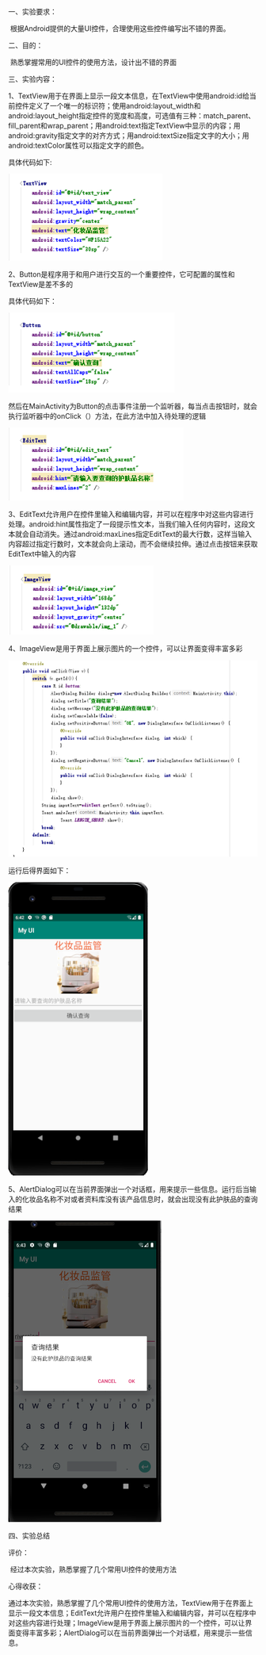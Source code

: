 一、实验要求：

​        根据Android提供的大量UI控件，合理使用这些控件编写出不错的界面。

二、目的：

​        熟悉掌握常用的UI控件的使用方法，设计出不错的界面

三、实验内容：

1、TextView用于在界面上显示一段文本信息，在TextView中使用android:id给当前控件定义了一个唯一的标识符；使用android:layout_width和android:layout_height指定控件的宽度和高度，可选值有三种：match_parent、fill_parent和wrap_parent；用android:text指定TextView中显示的内容；用android:gravity指定文字的对齐方式；用android:textSize指定文字的大小；用android:textColor属性可以指定文字的颜色。

具体代码如下:

![image](https://github.com/csuhong/2017236114_Android/raw/master/%E5%AE%9E%E9%AA%8C%E4%B8%89%20UI%E8%AE%BE%E8%AE%A1/%E5%AE%9E%E9%AA%8C%E4%B8%89%E6%88%AA%E5%9B%BE/%E5%9B%BE%E7%89%871.png)

2、Button是程序用于和用户进行交互的一个重要控件，它可配置的属性和TextView是差不多的

具体代码如下：

![image](https://github.com/csuhong/2017236114_Android/raw/master/%E5%AE%9E%E9%AA%8C%E4%B8%89%20UI%E8%AE%BE%E8%AE%A1/%E5%AE%9E%E9%AA%8C%E4%B8%89%E6%88%AA%E5%9B%BE/%E5%9B%BE%E7%89%872.png)

然后在MainActivity为Button的点击事件注册一个监听器，每当点击按钮时，就会执行监听器中的onClick（）方法，在此方法中加入待处理的逻辑

![image](https://github.com/csuhong/2017236114_Android/raw/master/%E5%AE%9E%E9%AA%8C%E4%B8%89%20UI%E8%AE%BE%E8%AE%A1/%E5%AE%9E%E9%AA%8C%E4%B8%89%E6%88%AA%E5%9B%BE/%E5%9B%BE%E7%89%873.png)

3、EditText允许用户在控件里输入和编辑内容，并可以在程序中对这些内容进行处理。android:hint属性指定了一段提示性文本，当我们输入任何内容时，这段文本就会自动消失。通过android:maxLines指定EditText的最大行数，这样当输入内容超过指定行数时，文本就会向上滚动，而不会继续拉伸。通过点击按钮来获取EditText中输入的内容

![image](https://github.com/csuhong/2017236114_Android/raw/master/%E5%AE%9E%E9%AA%8C%E4%B8%89%20UI%E8%AE%BE%E8%AE%A1/%E5%AE%9E%E9%AA%8C%E4%B8%89%E6%88%AA%E5%9B%BE/%E5%9B%BE%E7%89%874.png)

4、ImageView是用于界面上展示图片的一个控件，可以让界面变得丰富多彩

![image](https://github.com/csuhong/2017236114_Android/raw/master/%E5%AE%9E%E9%AA%8C%E4%B8%89%20UI%E8%AE%BE%E8%AE%A1/%E5%AE%9E%E9%AA%8C%E4%B8%89%E6%88%AA%E5%9B%BE/%E5%9B%BE%E7%89%875.png)

运行后得界面如下：

![image](https://github.com/csuhong/2017236114_Android/raw/master/%E5%AE%9E%E9%AA%8C%E4%B8%89%20UI%E8%AE%BE%E8%AE%A1/%E5%AE%9E%E9%AA%8C%E4%B8%89%E6%88%AA%E5%9B%BE/%E5%9B%BE%E7%89%876.png)

5、AlertDialog可以在当前界面弹出一个对话框，用来提示一些信息。运行后当输入的化妆品名称不对或者资料库没有该产品信息时，就会出现没有此护肤品的查询结果

![image](https://github.com/csuhong/2017236114_Android/raw/master/%E5%AE%9E%E9%AA%8C%E4%B8%89%20UI%E8%AE%BE%E8%AE%A1/%E5%AE%9E%E9%AA%8C%E4%B8%89%E6%88%AA%E5%9B%BE/%E5%9B%BE%E7%89%877.png)

四、实验总结

评价：

​     经过本次实验，熟悉掌握了几个常用UI控件的使用方法

心得收获：

​     通过本次实验，熟悉掌握了几个常用UI控件的使用方法，TextView用于在界面上显示一段文本信息；EditText允许用户在控件里输入和编辑内容，并可以在程序中对这些内容进行处理；ImageView是用于界面上展示图片的一个控件，可以让界面变得丰富多彩；AlertDialog可以在当前界面弹出一个对话框，用来提示一些信息。





